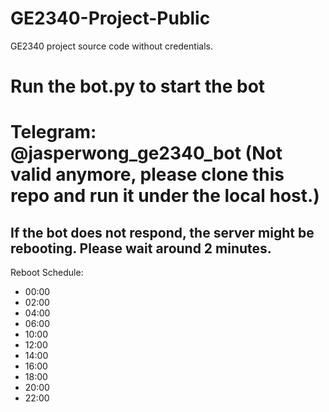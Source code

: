 # GE2340-Project-Public
GE2340 project source code without credentials.

# Run the bot.py to start the bot

# Telegram: @jasperwong_ge2340_bot (Not valid anymore, please clone this repo and run it under the local host.)
## If the bot does not respond, the server might be rebooting. Please wait around 2 minutes.
Reboot Schedule:
- 00:00
- 02:00
- 04:00
- 06:00
- 10:00
- 12:00
- 14:00
- 16:00
- 18:00
- 20:00
- 22:00
